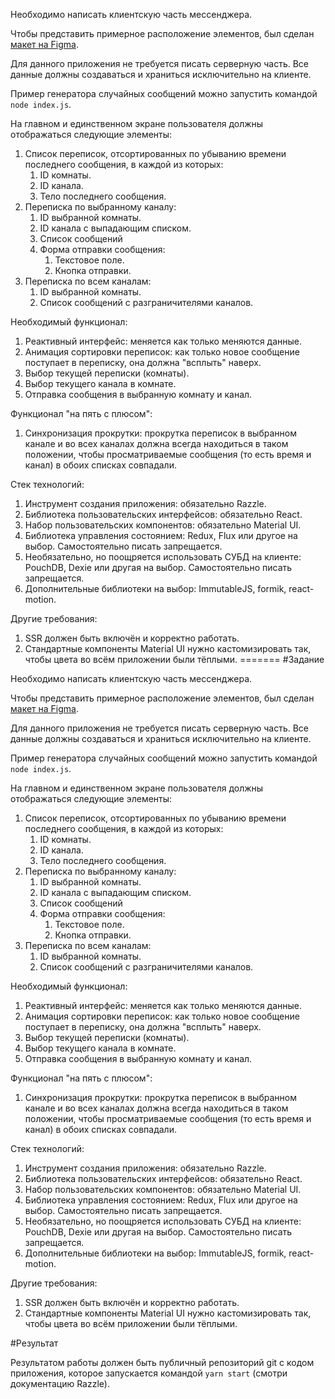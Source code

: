 Необходимо написать клиентскую часть мессенджера.

Чтобы представить примерное расположение элементов, был сделан [макет на Figma](https://www.figma.com/file/0rgbAhUUCNHBY0ZTY4Jy1c/Multichannel-Messenger?node-id=0%3A1). 

Для данного приложения не требуется писать серверную часть.
Все данные должны создаваться и храниться исключительно на клиенте.

Пример генератора случайных сообщений можно запустить командой `node index.js`.

На главном и единственном экране пользователя должны отображаться следующие элементы:
1. Список переписок, отсортированных по убыванию времени последнего сообщения, в каждой из которых:
    1. ID комнаты.
    2. ID канала.
    3. Тело последнего сообщения.
2. Переписка по выбранному каналу:
    1. ID выбранной комнаты.
    2. ID канала с выпадающим списком.
    3. Список сообщений
    4. Форма отправки сообщения:
        1. Текстовое поле.
        2. Кнопка отправки.
3. Переписка по всем каналам:
    1. ID выбранной комнаты.
    2. Список сообщений с разграничителями каналов.

Необходимый функционал:
1. Реактивный интерфейс: меняется как только меняются данные.
2. Анимация сортировки переписок: как только новое сообщение поступает в переписку, она должна "всплыть" наверх.
3. Выбор текущей переписки (комнаты).
4. Выбор текущего канала в комнате.
5. Отправка сообщения в выбранную комнату и канал.

Функционал "на пять с плюсом":
1. Синхронизация прокрутки: прокрутка переписок в выбранном канале и во всех каналах должна всегда находиться в таком положении, чтобы просматриваемые сообщения (то есть время и канал) в обоих списках совпадали.

Стек технологий:
1. Инструмент создания приложения: обязательно Razzle.
2. Библиотека пользовательских интерфейсов: обязательно React.
3. Набор пользовательских компонентов: обязательно Material UI.
3. Библиотека управления состоянием: Redux, Flux или другое на выбор. Самостоятельно писать запрещается.
4. Необязательно, но поощряется использовать СУБД на клиенте: PouchDB, Dexie или другая на выбор. Самостоятельно писать запрещается.
0. Дополнительные библиотеки на выбор: ImmutableJS, formik, react-motion.

Другие требования:
1. SSR должен быть включён и корректно работать.
2. Стандартные компоненты Material UI нужно кастомизировать так, чтобы цвета во всём приложении были тёплыми.
=======
#Задание

Необходимо написать клиентскую часть мессенджера.

Чтобы представить примерное расположение элементов, был сделан [макет на Figma](https://www.figma.com/file/0rgbAhUUCNHBY0ZTY4Jy1c/Multichannel-Messenger?node-id=0%3A1). 

Для данного приложения не требуется писать серверную часть.
Все данные должны создаваться и храниться исключительно на клиенте.

Пример генератора случайных сообщений можно запустить командой `node index.js`.

На главном и единственном экране пользователя должны отображаться следующие элементы:
1. Список переписок, отсортированных по убыванию времени последнего сообщения, в каждой из которых:
    1. ID комнаты.
    2. ID канала.
    3. Тело последнего сообщения.
2. Переписка по выбранному каналу:
    1. ID выбранной комнаты.
    2. ID канала с выпадающим списком.
    3. Список сообщений
    4. Форма отправки сообщения:
        1. Текстовое поле.
        2. Кнопка отправки.
3. Переписка по всем каналам:
    1. ID выбранной комнаты.
    2. Список сообщений с разграничителями каналов.

Необходимый функционал:
1. Реактивный интерфейс: меняется как только меняются данные.
2. Анимация сортировки переписок: как только новое сообщение поступает в переписку, она должна "всплыть" наверх.
3. Выбор текущей переписки (комнаты).
4. Выбор текущего канала в комнате.
5. Отправка сообщения в выбранную комнату и канал.

Функционал "на пять с плюсом":
1. Синхронизация прокрутки: прокрутка переписок в выбранном канале и во всех каналах должна всегда находиться в таком положении, чтобы просматриваемые сообщения (то есть время и канал) в обоих списках совпадали.

Стек технологий:
1. Инструмент создания приложения: обязательно Razzle.
2. Библиотека пользовательских интерфейсов: обязательно React.
3. Набор пользовательских компонентов: обязательно Material UI.
3. Библиотека управления состоянием: Redux, Flux или другое на выбор. Самостоятельно писать запрещается.
4. Необязательно, но поощряется использовать СУБД на клиенте: PouchDB, Dexie или другая на выбор. Самостоятельно писать запрещается.
0. Дополнительные библиотеки на выбор: ImmutableJS, formik, react-motion.

Другие требования:
1. SSR должен быть включён и корректно работать.
2. Стандартные компоненты Material UI нужно кастомизировать так, чтобы цвета во всём приложении были тёплыми.

#Результат

Результатом работы должен быть публичный репозиторий git с кодом приложения, которое запускается командой `yarn start` (смотри документацию Razzle).
